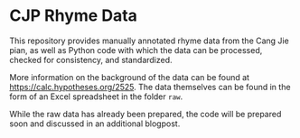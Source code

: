 # CJP Rhyme Data

This repository provides manually annotated rhyme data from the Cang Jie pian, as well as Python code with which the data can be processed, checked for consistency, and standardized. 

More information on the background of the data can be found at https://calc.hypotheses.org/2525. The data themselves can be found in the form of an Excel spreadsheet in the folder `raw`.

While the raw data has already been prepared, the code will be prepared soon and discussed in an additional blogpost.
